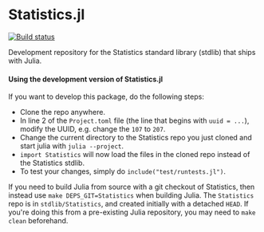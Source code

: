 # Statistics.jl

[![Build status](https://github.com/JuliaLang/Statistics.jl/workflows/CI/badge.svg)](https://github.com/JuliaLang/Statistics.jl/actions?query=workflow%3ACI+branch%3Amaster)

Development repository for the Statistics standard library (stdlib) that ships with Julia. 

#### Using the development version of Statistics.jl

If you want to develop this package, do the following steps:
- Clone the repo anywhere.
- In line 2 of the `Project.toml` file (the line that begins with `uuid = ...`), modify the UUID, e.g. change the `107` to `207`.
- Change the current directory to the Statistics repo you just cloned and start julia with `julia --project`.
- `import Statistics` will now load the files in the cloned repo instead of the Statistics stdlib.
- To test your changes, simply do `include("test/runtests.jl")`.

If you need to build Julia from source with a git checkout of Statistics, then instead use `make DEPS_GIT=Statistics` when building Julia. The `Statistics` repo is in `stdlib/Statistics`, and created initially with a detached `HEAD`. If you're doing this from a pre-existing Julia repository, you may need to `make clean` beforehand.
